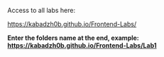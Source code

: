 Access to all labs here: 

https://kabadzh0b.github.io/Frontend-Labs/

<b>Enter the folders name at the end, example: https://kabadzh0b.github.io/Frontend-Labs/Lab1</b>
